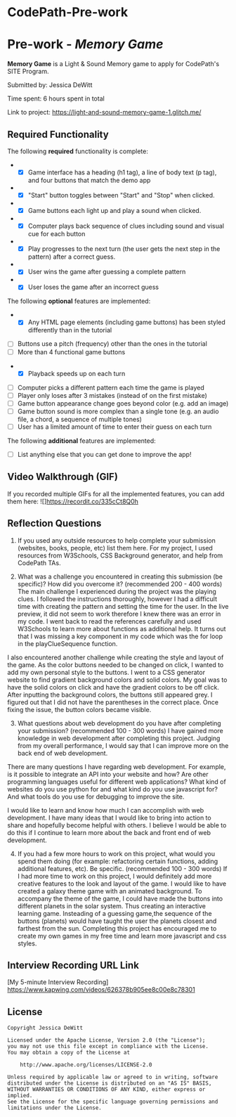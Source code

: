 # CodePath-Pre-work
# Pre-work - *Memory Game*

**Memory Game** is a Light & Sound Memory game to apply for CodePath's SITE Program. 

Submitted by: Jessica DeWitt

Time spent: 6 hours spent in total

Link to project: https://light-and-sound-memory-game-1.glitch.me/

## Required Functionality

The following **required** functionality is complete:

* -[x] Game interface has a heading (h1 tag), a line of body text (p tag), and four buttons that match the demo app
* -[x] "Start" button toggles between "Start" and "Stop" when clicked. 
* -[x] Game buttons each light up and play a sound when clicked. 
* -[x] Computer plays back sequence of clues including sound and visual cue for each button
* -[x] Play progresses to the next turn (the user gets the next step in the pattern) after a correct guess. 
* -[x] User wins the game after guessing a complete pattern
* -[x] User loses the game after an incorrect guess

The following **optional** features are implemented:

* -[x] Any HTML page elements (including game buttons) has been styled differently than in the tutorial
* [ ] Buttons use a pitch (frequency) other than the ones in the tutorial
* [ ] More than 4 functional game buttons
* -[x] Playback speeds up on each turn
* [ ] Computer picks a different pattern each time the game is played
* [ ] Player only loses after 3 mistakes (instead of on the first mistake)
* [ ] Game button appearance change goes beyond color (e.g. add an image)
* [ ] Game button sound is more complex than a single tone (e.g. an audio file, a chord, a sequence of multiple tones)
* [ ] User has a limited amount of time to enter their guess on each turn

The following **additional** features are implemented:

- [ ] List anything else that you can get done to improve the app!

## Video Walkthrough (GIF)

If you recorded multiple GIFs for all the implemented features, you can add them here:
![]https://recordit.co/335cCt8Q0h


## Reflection Questions
1. If you used any outside resources to help complete your submission (websites, books, people, etc) list them here. 
For my project, I used resources from W3Schools, CSS Background generator, and help from CodePath TAs.


2. What was a challenge you encountered in creating this submission (be specific)? How did you overcome it? (recommended 200 - 400 words) 
The main challenge I experienced during the project was the playing clues. I followed the instructions thoroughly, however I had a difficult time with creating the pattern and setting the time for the user. In the live preview, it did not seem to work therefore I knew there was an error in my code. I went back to read the references carefully and used W3Schools to learn more about functions as additional help. It turns out that I was missing a key component in my code which was the for loop in the playClueSequence function.

I also encountered another challenge while creating the style and layout of the game. As the color buttons needed to be changed on click, I wanted to add my own personal style to the buttons. I went to a CSS generator website to find gradient background colors and solid colors. My goal was to have the solid colors on click and have the gradient colors to be off click. After inputting the background colors, the buttons still appeared grey. I figured out that I did not have the parentheses in the correct place. Once fixing the issue, the button colors became visible.


3. What questions about web development do you have after completing your submission? (recommended 100 - 300 words) 
I have gained more knowledge in web development after completing this project. Judging from my overall performance, I would say that I can improve more on the back end of web development. 

There are many questions I have regarding web development. For example, is it possible to integrate an API into your website and how? Are other programming languages useful for different web applications? What kind of websites do you use python for and what kind do you use javascript for? And what tools do you use for debugging to improve the site.

I would like to learn and know how much I can accomplish with web development. I have many ideas that I would like to bring into action to share and hopefully become helpful with others. I believe I would be able to do this if I continue to learn more about the back and front end of web development.


4. If you had a few more hours to work on this project, what would you spend them doing (for example: refactoring certain functions, adding additional features, etc). Be specific. (recommended 100 - 300 words) 
If I had more time to work on this project, I would definitely add more creative features to the look and layout of the game. I would like to have created a galaxy theme game with an animated background. To accompany the theme of the game, I could have made the buttons into different planets in the solar system. Thus creating an interactive learning game. Insteading of a guessing game,the sequence of the buttons (planets) would have taught the user the planets closest and farthest from the sun. Completing this project has encouraged me to create my own games in my free time and learn more javascript and css styles.





## Interview Recording URL Link

[My 5-minute Interview Recording] https://www.kapwing.com/videos/626378b905ee8c00e8c78301


## License

    Copyright Jessica DeWitt

    Licensed under the Apache License, Version 2.0 (the "License");
    you may not use this file except in compliance with the License.
    You may obtain a copy of the License at

        http://www.apache.org/licenses/LICENSE-2.0

    Unless required by applicable law or agreed to in writing, software
    distributed under the License is distributed on an "AS IS" BASIS,
    WITHOUT WARRANTIES OR CONDITIONS OF ANY KIND, either express or implied.
    See the License for the specific language governing permissions and
    limitations under the License.
